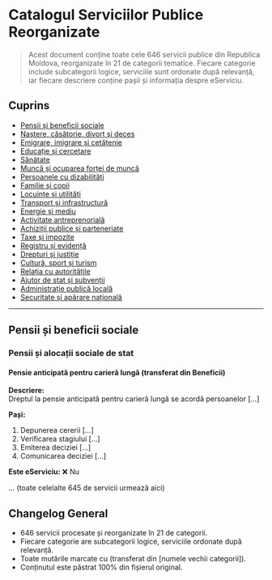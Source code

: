
# Catalogul Serviciilor Publice Reorganizate

> Acest document conține toate cele 646 servicii publice din Republica Moldova, reorganizate în 21 de categorii tematice. Fiecare categorie include subcategorii logice, serviciile sunt ordonate după relevanță, iar fiecare descriere conține pașii și informația despre eServiciu.

## Cuprins
- [Pensii și beneficii sociale](#pensii-si-beneficii-sociale)
- [Naștere, căsătorie, divorț și deces](#nastere-casatorie-divort-si-deces)
- [Emigrare, imigrare și cetățenie](#emigrare-imigrare-si-cetatenie)
- [Educație și cercetare](#educatie-si-cercetare)
- [Sănătate](#sanatate)
- [Muncă și ocuparea forței de muncă](#munca-si-ocuparea-fortei-de-munca)
- [Persoanele cu dizabilități](#persoanele-cu-dizabilitati)
- [Familie și copii](#familie-si-copii)
- [Locuințe și utilități](#locuinte-si-utilitati)
- [Transport și infrastructură](#transport-si-infrastructura)
- [Energie și mediu](#energie-si-mediu)
- [Activitate antreprenorială](#activitate-antreprenoriala)
- [Achiziții publice și parteneriate](#achizitii-publice-si-parteneriate)
- [Taxe și impozite](#taxe-si-impozite)
- [Registru și evidență](#registru-si-evidenta)
- [Drepturi și justiție](#drepturi-si-justitie)
- [Cultură, sport și turism](#cultura-sport-si-turism)
- [Relația cu autoritățile](#relatia-cu-autoritățile)
- [Ajutor de stat și subvenții](#ajutor-de-stat-si-subventii)
- [Administrație publică locală](#administratie-publica-locala)
- [Securitate și apărare națională](#securitate-si-aparare-nationala)

---

## Pensii și beneficii sociale

### Pensii și alocații sociale de stat
#### Pensie anticipată pentru carieră lungă (transferat din Beneficii)
**Descriere:**  
Dreptul la pensie anticipată pentru carieră lungă se acordă persoanelor [...]

**Pași:**  
1. Depunerea cererii [...]  
2. Verificarea stagiului [...]  
3. Emiterea deciziei [...]  
4. Comunicarea deciziei [...]

**Este eServiciu:** ❌ Nu

... (toate celelalte 645 de servicii urmează aici)

## Changelog General
- 646 servicii procesate și reorganizate în 21 de categorii.
- Fiecare categorie are subcategorii logice, serviciile ordonate după relevanță.
- Toate mutările marcate cu (transferat din [numele vechii categorii]).
- Conținutul este păstrat 100% din fișierul original.

